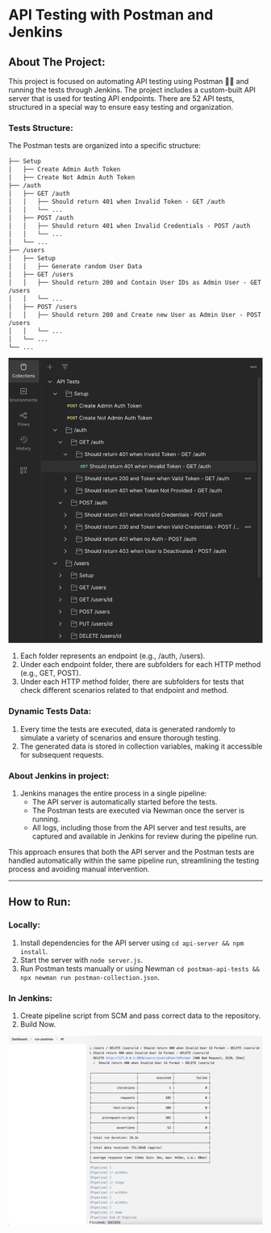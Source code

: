 # API Testing with Postman and Jenkins

## About The Project:
This project is focused on automating API testing using Postman 👩‍🚀 and running the tests through Jenkins. The project includes a custom-built API server that is used for testing API endpoints. There are 52 API tests, structured in a special way to ensure easy testing and organization.

### Tests Structure:
The Postman tests are organized into a specific structure:

```
├── Setup
│   ├── Create Admin Auth Token
│   ├── Create Not Admin Auth Token
├── /auth
│   ├── GET /auth
│   │   ├── Should return 401 when Invalid Token - GET /auth
│   │   └── ...
│   ├── POST /auth
│   │   ├── Should return 401 when Invalid Credentials - POST /auth
│   │   └── ...
│   └── ...
├── /users
│   ├── Setup
│   │   ├── Generate random User Data
│   ├── GET /users
│   │   ├── Should return 200 and Contain User IDs as Admin User - GET /users
│   │   └── ...
│   ├── POST /users
│   │   ├── Should return 200 and Create new User as Admin User - POST /users
│   │   └── ...
│   └── ...
└── ...
```
![Jenkins result](images/postman-collection.png)

1. Each folder represents an endpoint (e.g., /auth, /users).
2. Under each endpoint folder, there are subfolders for each HTTP method (e.g., GET, POST).
3. Under each HTTP method folder, there are subfolders for tests that check different scenarios related to that endpoint and method.

### Dynamic Tests Data:
1. Every time the tests are executed, data is generated randomly to simulate a variety of scenarios and ensure thorough testing. 
2. The generated data is stored in collection variables, making it accessible for subsequent requests.

### About Jenkins in project:
1. Jenkins manages the entire process in a single pipeline:
    - The API server is automatically started before the tests.
    - The Postman tests are executed via Newman once the server is running.
    - All logs, including those from the API server and test results, are captured and available in Jenkins for review during the pipeline run.

This approach ensures that both the API server and the Postman tests are handled automatically within the same pipeline run, streamlining the testing process and avoiding manual intervention.

---

## How to Run:
### Locally:
1. Install dependencies for the API server using `cd api-server && npm install`.
2. Start the server with `node server.js`.
3. Run Postman tests manually or using Newman `cd postman-api-tests && npx newman run postman-collection.json`.

### In Jenkins:
1. Create pipeline script from SCM and pass correct data to the repository.
2. Build Now.

![Jenkins result](images/jenkins-result.png)